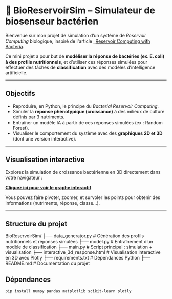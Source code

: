 # 🧬 BioReservoirSim – Simulateur de biosenseur bactérien

Bienvenue sur mon projet de simulation d’un système de *Reservoir Computing* biologique, inspiré de l'article _[Reservoir Computing with Bacteria](https://www.biorxiv.org/content/10.1101/2024.09.12.612674v1).  

Ce mini projet a pour but de **modéliser la réponse de bactéries (ex. E. coli) à des profils nutritionnels**, et d’utiliser ces réponses simulées pour effectuer des tâches de **classification** avec des modèles d’intelligence artificielle.

---

##  Objectifs

- Reproduire, en Python, le principe du *Bacterial Reservoir Computing*.
- Simuler la **réponse phénotypique (croissance)** à des milieux de culture définis par 3 nutriments.
- Entraîner un modèle IA à partir de ces réponses simulées (ex : Random Forest).
- Visualiser le comportement du système avec des **graphiques 2D et 3D** (dont une version interactive).

---

## Visualisation interactive

Explorez la simulation de croissance bactérienne en 3D directement dans votre navigateur :

 **[Cliquez ici pour voir le graphe interactif](./interactive_3D_response.html)**

Vous pouvez faire pivoter, zoomer, et survoler les points pour obtenir des informations (nutriments, réponse, classe...).

---

##  Structure du projet
BioReservoirSim/ 
├── data_generator.py # Génération des profils nutritionnels et réponses simulées 
├── model.py # Entraînement d’un modèle de classification 
├── main.py # Script principal : simulation + visualisation 
├── interactive_3d_response.html # Visualisation interactive en 3D avec Plotly
├── requirements.txt # Dépendances Python ├── README.md # Documentation du projet 

##  Dépendances

```bash
pip install numpy pandas matplotlib scikit-learn plotly

